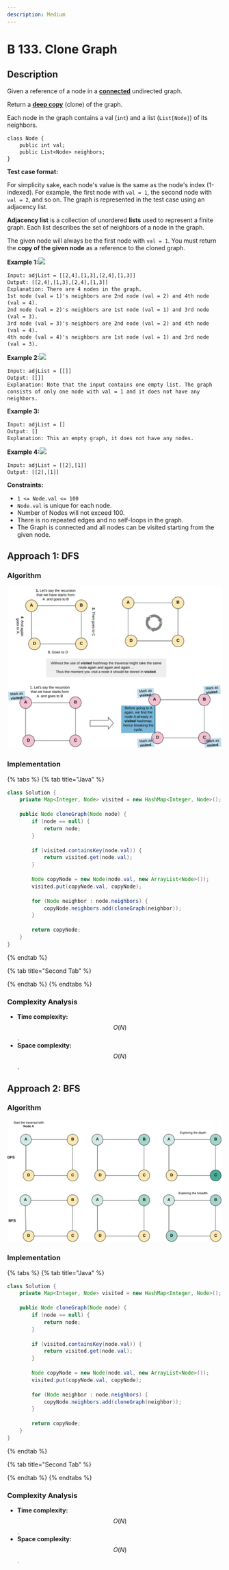 ```yaml
---
description: Medium
---
```


# B 133. Clone Graph

## Description

Given a reference of a node in a [**connected**](https://en.wikipedia.org/wiki/Connectivity_%28graph_theory%29#Connected_graph) undirected graph.

Return a [**deep copy**](https://en.wikipedia.org/wiki/Object_copying#Deep_copy) \(clone\) of the graph.

Each node in the graph contains a val \(`int`\) and a list \(`List[Node]`\) of its neighbors.

```text
class Node {
    public int val;
    public List<Node> neighbors;
}
```

**Test case format:**

For simplicity sake, each node's value is the same as the node's index \(1-indexed\). For example, the first node with `val = 1`, the second node with `val = 2`, and so on. The graph is represented in the test case using an adjacency list.

**Adjacency list** is a collection of unordered **lists** used to represent a finite graph. Each list describes the set of neighbors of a node in the graph.

The given node will always be the first node with `val = 1`. You must return the **copy of the given node** as a reference to the cloned graph.

**Example 1:**![](https://assets.leetcode.com/uploads/2019/11/04/133_clone_graph_question.png)

```text
Input: adjList = [[2,4],[1,3],[2,4],[1,3]]
Output: [[2,4],[1,3],[2,4],[1,3]]
Explanation: There are 4 nodes in the graph.
1st node (val = 1)'s neighbors are 2nd node (val = 2) and 4th node (val = 4).
2nd node (val = 2)'s neighbors are 1st node (val = 1) and 3rd node (val = 3).
3rd node (val = 3)'s neighbors are 2nd node (val = 2) and 4th node (val = 4).
4th node (val = 4)'s neighbors are 1st node (val = 1) and 3rd node (val = 3).
```

**Example 2:**![](https://assets.leetcode.com/uploads/2020/01/07/graph.png)

```text
Input: adjList = [[]]
Output: [[]]
Explanation: Note that the input contains one empty list. The graph consists of only one node with val = 1 and it does not have any neighbors.
```

**Example 3:**

```text
Input: adjList = []
Output: []
Explanation: This an empty graph, it does not have any nodes.
```

**Example 4:**![](https://assets.leetcode.com/uploads/2020/01/07/graph-1.png)

```text
Input: adjList = [[2],[1]]
Output: [[2],[1]]
```

**Constraints:**

* `1 <= Node.val <= 100`
* `Node.val` is unique for each node.
* Number of Nodes will not exceed 100.
* There is no repeated edges and no self-loops in the graph.
* The Graph is connected and all nodes can be visited starting from the given node.

## Approach 1: DFS

### Algorithm

![](../../../.gitbook/assets/image%20%28169%29.png)

### Implementation

{% tabs %}
{% tab title="Java" %}
```java
class Solution {
    private Map<Integer, Node> visited = new HashMap<Integer, Node>();

    public Node cloneGraph(Node node) {
        if (node == null) {
            return node;
        }

        if (visited.containsKey(node.val)) {
            return visited.get(node.val);
        }

        Node copyNode = new Node(node.val, new ArrayList<Node>());
        visited.put(copyNode.val, copyNode);

        for (Node neighbor : node.neighbors) {
            copyNode.neighbors.add(cloneGraph(neighbor));
        }

        return copyNode;
    }
}
```
{% endtab %}

{% tab title="Second Tab" %}

{% endtab %}
{% endtabs %}

### Complexity Analysis

* **Time complexity:** $$O(N)$$.
* **Space complexity:** $$O(N)$$.

## Approach 2: BFS

### Algorithm

![](../../../.gitbook/assets/image%20%28171%29.png)

### Implementation

{% tabs %}
{% tab title="Java" %}
```java
class Solution {
    private Map<Integer, Node> visited = new HashMap<Integer, Node>();

    public Node cloneGraph(Node node) {
        if (node == null) {
            return node;
        }

        if (visited.containsKey(node.val)) {
            return visited.get(node.val);
        }

        Node copyNode = new Node(node.val, new ArrayList<Node>());
        visited.put(copyNode.val, copyNode);

        for (Node neighbor : node.neighbors) {
            copyNode.neighbors.add(cloneGraph(neighbor));
        }

        return copyNode;
    }
}
```
{% endtab %}

{% tab title="Second Tab" %}

{% endtab %}
{% endtabs %}

### Complexity Analysis

* **Time complexity:** $$O(N)$$.
* **Space complexity:** $$O(N)$$.

